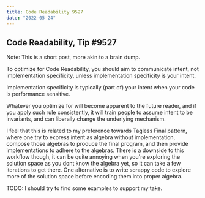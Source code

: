 ```yaml
---
title: Code Readability 9527
date: "2022-05-24"
---
```


## Code Readability, Tip #9527

Note: This is a short post, more akin to a brain dump.

To optimize for Code Readability, you should aim to communicate intent, not implementation specificity, unless implementation specificity is your intent.

Implementation specificity is typically (part of) your intent when your code is performance sensitive.

Whatever you optimize for will become apparent to the future reader, and if you apply such rule consistently, it will train people to assume intent to be invariants, and can liberally change the underlying mechanism.

I feel that this is related to my preference towards Tagless Final pattern, where one try to express intent as algebra without implementation, compose those algebras to produce the final program, and then provide implementations to adhere to the algebras. There is a downside to this workflow though, it can be quite annoying when you're exploring the solution space as you dont know the algebra yet, so it can take a few iterations to get there. One alternative is to write scrappy code to explore more of the solution space before encoding them into proper algebra.

TODO: I should try to find some examples to support my take.